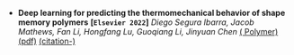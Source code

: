 - **Deep learning for predicting the thermomechanical behavior of shape
memory polymers**
 **[`Elsevier 2022`]** *Diego Segura Ibarra, Jacob Mathews, Fan Li, Hongfang Lu, Guoqiang Li, Jinyuan Chen* [( Polymer)](https://www.sciencedirect.com/science/article/abs/pii/S0032386122008825) [(pdf)]() [(citation-)]()
